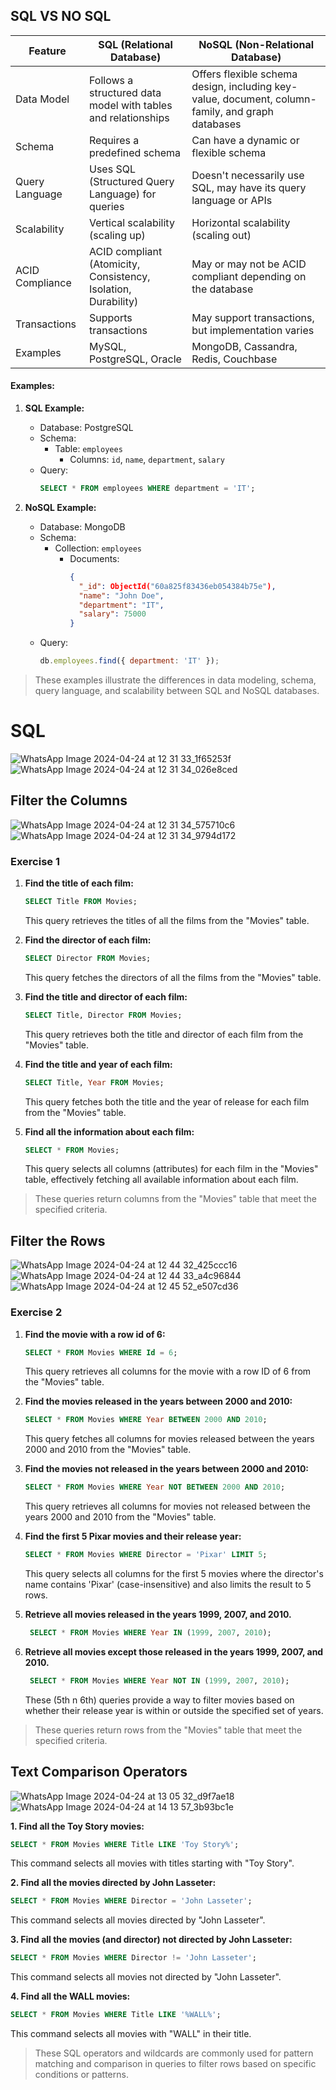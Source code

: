 ## SQL VS NO SQL

| Feature                      | SQL (Relational Database)                                      | NoSQL (Non-Relational Database)                        |
|------------------------------|----------------------------------------------------------------|---------------------------------------------------------|
| Data Model                   | Follows a structured data model with tables and relationships | Offers flexible schema design, including key-value, document, column-family, and graph databases |
| Schema                       | Requires a predefined schema                                    | Can have a dynamic or flexible schema                    |
| Query Language               | Uses SQL (Structured Query Language) for queries               | Doesn't necessarily use SQL, may have its query language or APIs |
| Scalability                  | Vertical scalability (scaling up)                               | Horizontal scalability (scaling out)                     |
| ACID Compliance              | ACID compliant (Atomicity, Consistency, Isolation, Durability) | May or may not be ACID compliant depending on the database |
| Transactions                 | Supports transactions                                           | May support transactions, but implementation varies       |
| Examples                     | MySQL, PostgreSQL, Oracle                                      | MongoDB, Cassandra, Redis, Couchbase                     |


#### Examples:

1. **SQL Example:**
   - Database: PostgreSQL
   - Schema: 
     - Table: `employees`
       - Columns: `id`, `name`, `department`, `salary`
   - Query: 
     ```sql
     SELECT * FROM employees WHERE department = 'IT';
     ```

2. **NoSQL Example:**
   - Database: MongoDB
   - Schema:
     - Collection: `employees`
       - Documents:
         ```json
         {
           "_id": ObjectId("60a825f83436eb054384b75e"),
           "name": "John Doe",
           "department": "IT",
           "salary": 75000
         }
         ```
   - Query:
     ```javascript
     db.employees.find({ department: 'IT' });
     ```

> These examples illustrate the differences in data modeling, schema, query language, and scalability between SQL and NoSQL databases.


# SQL

![WhatsApp Image 2024-04-24 at 12 31 33_1f65253f](https://github.com/nandini-gangrade/Hexaware-Python-Training/assets/87817417/fb1c4bd4-5bc3-4f72-bfbf-763c2bff7a57)
![WhatsApp Image 2024-04-24 at 12 31 34_026e8ced](https://github.com/nandini-gangrade/Hexaware-Python-Training/assets/87817417/945fab13-940f-4d15-b819-f110da3a2e62)

## Filter the Columns

![WhatsApp Image 2024-04-24 at 12 31 34_575710c6](https://github.com/nandini-gangrade/Hexaware-Python-Training/assets/87817417/6727dbf1-6dbc-4c59-9501-a367d5ba66c6)
![WhatsApp Image 2024-04-24 at 12 31 34_9794d172](https://github.com/nandini-gangrade/Hexaware-Python-Training/assets/87817417/840f6354-9d43-4bf9-98b5-fa2bfe2f7686)

### Exercise 1 

1. **Find the title of each film:**
   ```sql
   SELECT Title FROM Movies;
   ```
   This query retrieves the titles of all the films from the "Movies" table.

2. **Find the director of each film:**
   ```sql
   SELECT Director FROM Movies;
   ```
   This query fetches the directors of all the films from the "Movies" table.

3. **Find the title and director of each film:**
   ```sql
   SELECT Title, Director FROM Movies;
   ```
   This query retrieves both the title and director of each film from the "Movies" table.

4. **Find the title and year of each film:**
   ```sql
   SELECT Title, Year FROM Movies;
   ```
   This query fetches both the title and the year of release for each film from the "Movies" table.

5. **Find all the information about each film:**
   ```sql
   SELECT * FROM Movies;
   ```
   This query selects all columns (attributes) for each film in the "Movies" table, effectively fetching all available information about each film.

> These queries return columns from the "Movies" table that meet the specified criteria.

## Filter the Rows

![WhatsApp Image 2024-04-24 at 12 44 32_425ccc16](https://github.com/nandini-gangrade/Hexaware-Python-Training/assets/87817417/14694446-088a-4fce-a594-26834e960e9a)
![WhatsApp Image 2024-04-24 at 12 44 33_a4c96844](https://github.com/nandini-gangrade/Hexaware-Python-Training/assets/87817417/29c03576-6541-4bfa-be78-64074915bacd)
![WhatsApp Image 2024-04-24 at 12 45 52_e507cd36](https://github.com/nandini-gangrade/Hexaware-Python-Training/assets/87817417/13572ac7-e919-460e-8022-efbf62281e2f)

### Exercise 2

1. **Find the movie with a row id of 6:**
   ```sql
   SELECT * FROM Movies WHERE Id = 6;
   ```
   This query retrieves all columns for the movie with a row ID of 6 from the "Movies" table.

2. **Find the movies released in the years between 2000 and 2010:**
   ```sql
   SELECT * FROM Movies WHERE Year BETWEEN 2000 AND 2010;
   ```
   This query fetches all columns for movies released between the years 2000 and 2010 from the "Movies" table.

3. **Find the movies not released in the years between 2000 and 2010:**
   ```sql
   SELECT * FROM Movies WHERE Year NOT BETWEEN 2000 AND 2010;
   ```
   This query retrieves all columns for movies not released between the years 2000 and 2010 from the "Movies" table.

4. **Find the first 5 Pixar movies and their release year:**
   ```sql
   SELECT * FROM Movies WHERE Director = 'Pixar' LIMIT 5;
   ```
   This query selects all columns for the first 5 movies where the director's name contains 'Pixar' (case-insensitive) and also limits the result to 5 rows.

5. **Retrieve all movies released in the years 1999, 2007, and 2010.**
   ```sql
    SELECT * FROM Movies WHERE Year IN (1999, 2007, 2010);
   ```

6. **Retrieve all movies except those released in the years 1999, 2007, and 2010.**
   ```sql
    SELECT * FROM Movies WHERE Year NOT IN (1999, 2007, 2010);
   ```
   These (5th n 6th) queries provide a way to filter movies based on whether their release year is within or outside the specified set of years.

> These queries return rows from the "Movies" table that meet the specified criteria.

## Text Comparison Operators
![WhatsApp Image 2024-04-24 at 13 05 32_d9f7ae18](https://github.com/nandini-gangrade/Hexaware-Python-Training/assets/87817417/f9ed886d-630f-4ada-bd5a-4b51b373198c)
![WhatsApp Image 2024-04-24 at 14 13 57_3b93bc1e](https://github.com/nandini-gangrade/Hexaware-Python-Training/assets/87817417/86867eb5-75c4-4d55-a295-e4abdadf74f8)

**1. Find all the Toy Story movies:**
```sql
SELECT * FROM Movies WHERE Title LIKE 'Toy Story%';
```
This command selects all movies with titles starting with "Toy Story".

**2. Find all the movies directed by John Lasseter:**
```sql
SELECT * FROM Movies WHERE Director = 'John Lasseter';
```
This command selects all movies directed by "John Lasseter".

**3. Find all the movies (and director) not directed by John Lasseter:**
```sql
SELECT * FROM Movies WHERE Director != 'John Lasseter';
```
This command selects all movies not directed by "John Lasseter".

**4. Find all the WALL movies:**
```sql
SELECT * FROM Movies WHERE Title LIKE '%WALL%';
```
This command selects all movies with "WALL" in their title.

> These SQL operators and wildcards are commonly used for pattern matching and comparison in queries to filter rows based on specific conditions or patterns.
